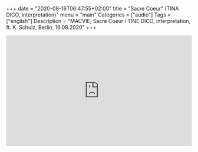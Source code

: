 
+++
date = "2020-08-16T06:47:55+02:00"
title = "Sacre Coeur" (TINA DICO, interpretation)"
menu = "main"
Categories = ["audio"]
Tags = ["english"]
Description = "MACVIE, Sacre Coeur  ǀ  TINE DICO, interpretation, ft. K. Schulz, Berlin, 16.08.2020"
+++


<iframe width="100%" height="300" scrolling="no" frameborder="no" allow="autoplay" src="https://w.soundcloud.com/player/?url=https%3A//api.soundcloud.com/tracks/877128031&color=%23e30096&auto_play=false&hide_related=false&show_comments=true&show_user=true&show_reposts=false&show_teaser=true&visual=true"></iframe> 
